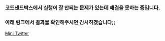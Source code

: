 ### 코드샌드박스에서 실행이 잘 안되는 문제가 있는데 해결을 못하는 중입니다.

### 아래 링크에서 결과물 확인해주시면 감사하겠습니다;;
[Mini Twitter](http://apresmidi.cloud:3000/)
